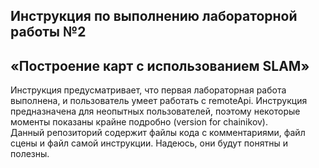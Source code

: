 ## Инструкция по выполнению лабораторной работы №2  
## «Построение карт с использованием SLAM»  
   Инструкция предусматривает, что первая лабораторная работа выполнена, и пользователь умеет работать с remoteApi. Инструкция предназначена для неопытных пользователей, поэтому некоторые моменты показаны крайне подробно (version for chainikov).  
   Данный репозиторий содержит файлы кода с комментариями, файл сцены и файл самой инструкции. Надеюсь, они будут понятны и полезны.
